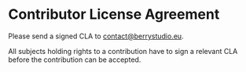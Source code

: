 # Contributor License Agreement

Please send a signed CLA to contact@berrystudio.eu.

All subjects holding rights to a contribution have to sign a relevant CLA before the contribution can be accepted.
